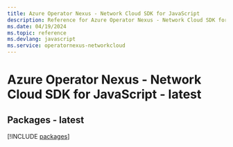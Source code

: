 ```yaml
---
title: Azure Operator Nexus - Network Cloud SDK for JavaScript
description: Reference for Azure Operator Nexus - Network Cloud SDK for JavaScript
ms.date: 04/19/2024
ms.topic: reference
ms.devlang: javascript
ms.service: operatornexus-networkcloud
---
```

# Azure Operator Nexus - Network Cloud SDK for JavaScript - latest
## Packages - latest
[!INCLUDE [packages](operator-nexus---network-cloud-index.md)]